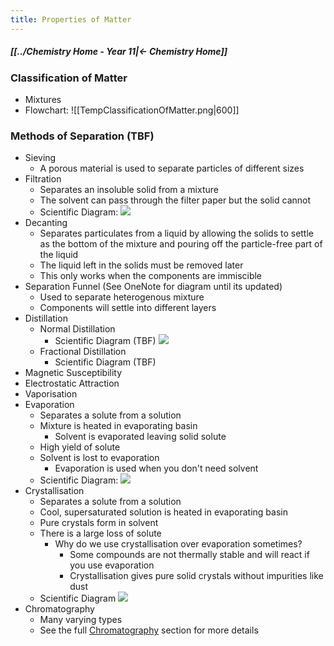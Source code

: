 ```yaml
---
title: Properties of Matter
---
```


##### [[../Chemistry Home - Year 11|← Chemistry Home]]

### Classification of Matter
- Mixtures
- Flowchart: 
  ![[TempClassificationOfMatter.png|600]]
 
### Methods of Separation (TBF)
- Sieving
	- A porous material is used to separate particles of different sizes
- Filtration
	- Separates an insoluble solid from a mixture
	- The solvent can pass through the filter paper but the solid cannot
	- Scientific Diagram:
	  ![](Excalidraw/Filtration|400|)
- Decanting
	- Separates particulates from a liquid by allowing the solids to settle as the bottom of the mixture and pouring off the particle-free part of the liquid
	- The liquid left in the solids must be removed later
	- This only works when the components are immiscible
- Separation Funnel (See OneNote for diagram until its updated)
	- Used to separate heterogenous mixture
	- Components will settle into different layers
- Distillation
	- Normal Distillation
		- Scientific Diagram (TBF)
		  ![](Excalidraw/Distillation|400|)
	- Fractional Distillation
		- Scientific Diagram (TBF)
- Magnetic Susceptibility
- Electrostatic Attraction
- Vaporisation
- Evaporation
	- Separates a solute from a solution
	- Mixture is heated in evaporating basin
		- Solvent is evaporated leaving solid solute
	- High yield of solute
	- Solvent is lost to evaporation
		- Evaporation is used when you don't need solvent
	- Scientific Diagram:
	   ![](Excalidraw/Evaporation|400|) 
- Crystallisation
	- Separates a solute from a solution
	- Cool, supersaturated solution is heated in evaporating basin
	- Pure crystals form in solvent
	- There is a large loss of solute
		- Why do we use crystallisation over evaporation sometimes?
			- Some compounds are not thermally stable and will react if you use evaporation
			- Crystallisation gives pure solid crystals without impurities like dust
	- Scientific Diagram
	   ![](Excalidraw/Crystallisation|400|)
- Chromatography
	- Many varying types
	- See the full [Chromatography](Chromatography) section for more details